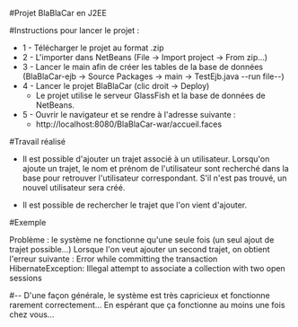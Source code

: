 #Projet BlaBlaCar en J2EE

#Instructions pour lancer le projet : 

- 1 - Télécharger le projet au format .zip
- 2 - L'importer dans NetBeans (File -> Import project -> From zip...)
- 3 - Lancer le main afin de créer les tables de la base de données (BlaBlaCar-ejb -> Source Packages -> main -> TestEjb.java --run file--)
- 4 - Lancer le projet BlaBlaCar (clic droit -> Deploy) 
  - Le projet utilise le serveur GlassFish et la base de données de NetBeans.
- 5 - Ouvrir le navigateur et se rendre à l'adresse suivante :
  - http://localhost:8080/BlaBlaCar-war/accueil.faces

#Travail réalisé
- Il est possible d'ajouter un trajet associé à un utilisateur.
Lorsqu'on ajoute un trajet, le nom et prénom de l'utilisateur sont recherché dans la base pour retrouver l'utilisateur correspondant. S'il n'est pas trouvé, un nouvel utilisateur sera créé.

- Il est possible de rechercher le trajet que l'on vient d'ajouter.

#Exemple

Problème : le système ne fonctionne qu'une seule fois (un seul ajout de trajet possible...)
Lorsque l'on veut ajouter un second trajet, on obtient l'erreur suivante : 
	Error while committing the transaction
	HibernateException: Illegal attempt to associate a collection with two open sessions

#--
D'une façon générale, le système est très capricieux et fonctionne rarement correctement...
En espérant que ça fonctionne au moins une fois chez vous...
